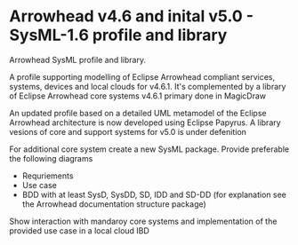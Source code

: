 # Arrowhead v4.6 and inital v5.0 - SysML-1.6 profile and library
Arrowhead SysML profile and library. 

A profile supporting modelling of Eclipse Arrowhead compliant services, systems, devices and local clouds for v4.6.1.
It's complemented by a library of Eclipse Arrowhead core systems v4.6.1 primary done in MagicDraw

An updated profile based on a detailed UML metamodel of the Eclipse Arrowhead architecture is now developed using Eclipse Papyrus.
A library vesions of core and support systems for v5.0 is under defenition


For additional core system create a new SysML package. Provide preferable the following diagrams
- Requriements
- Use case
- BDD with at least SysD, SysDD, SD, IDD and SD-DD (for explanation see the Arrowhead documentation structure package) 

Show interaction with mandaroy core systems and implementation of the provided use case in a local cloud IBD


